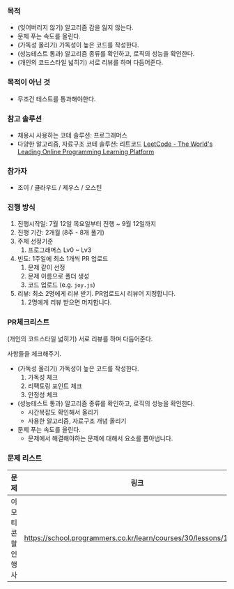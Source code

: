 ### 목적

- (잊어버리지 않기) 알고리즘 감을 잃지 않는다.
- 문제 푸는 속도를 올린다.
- (가독성 올리기) 가독성이 높은 코드를 작성한다.
- (성능테스트 통과) 알고리즘 종류를 확인하고, 로직의 성능을 확인한다.
- (개인의 코드스타일 넓히기) 서로 리뷰를 하며 다듬어준다.

### 목적이 아닌 것
- 무조건 테스트를 통과해야한다.

### 참고 솔루션
- 채용시 사용하는 코테 솔루션: 프로그래머스
- 다양한 알고리즘, 자료구조 코테 솔루션: 리트코드
  [LeetCode - The World's Leading Online Programming Learning Platform](https://leetcode.com/)

### 참가자
- 조이 / 클라우드 / 제우스 / 오스틴

### 진행 방식
1. 진행시작일: 7월 12일 목요일부터 진행 ~ 9월 12일까지
2. 진행 기간: 2개월 (8주 - 8개 풀기)
3. 주제 선정기준
   1. 프로그래머스 Lv0 ~ Lv3
4. 빈도: 1주일에 최소 1개씩 PR 업로드
   1. 문제 같이 선정
   2. 문제 이름으로 폴더 생성
   3. 코드 업로드 (e.g. `joy.js`)
5. 리뷰: 최소 2명에게 리뷰 받기. PR업로드시 리뷰어 지정합니다.
   1. 2명에게 리뷰 받으면 머지합니다.

### PR체크리스트

(개인의 코드스타일 넓히기) 서로 리뷰를 하며 다듬어준다.

사항들을 체크해주기.

- (가독성 올리기) 가독성이 높은 코드를 작성한다.
  1. 가독성 체크
  2. 리팩토링 포인트 체크
  3. 안정성 체크
- (성능테스트 통과) 알고리즘 종류를 확인하고, 로직의 성능을 확인한다.
  - 시간복잡도 확인해서 올리기
  - 사용한 알고리즘, 자료구조 개념 올리기
- 문제 푸는 속도를 올린다.
  - 문제에서 해결해야하는 문제에 대해서 요소를 뽑아냅니다.

### 문제 리스트

| 문제              | 링크                                                             | directory     |
| ----------------- | ---------------------------------------------------------------- | ------------- |
| 이모티콘 할인행사 | https://school.programmers.co.kr/learn/courses/30/lessons/150368 | /01/README.md |
